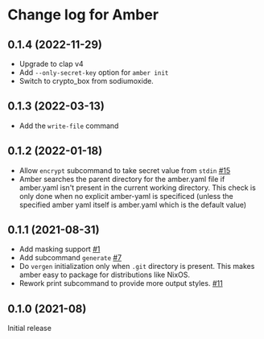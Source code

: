 # Change log for Amber

## 0.1.4 (2022-11-29)

* Upgrade to clap v4
* Add `--only-secret-key` option for `amber init`
* Switch to crypto_box from sodiumoxide.

## 0.1.3 (2022-03-13)

* Add the `write-file` command

## 0.1.2 (2022-01-18)

* Allow `encrypt` subcommand to take secret value from `stdin` [#15](https://github.com/fpco/amber/issues/15)
* Amber searches the parent directory for the amber.yaml file if
  amber.yaml isn't present in the current working directory. This
  check is only done when no explicit amber-yaml is specificed (unless
  the specified amber yaml itself is amber.yaml which is the default
  value)

## 0.1.1 (2021-08-31)

* Add masking support [#1](https://github.com/fpco/amber/issues/1)
* Add subcommand `generate` [#7](https://github.com/fpco/amber/pull/7)
* Do `vergen` initialization only when `.git` directory is
  present. This makes amber easy to package for distributions like
  NixOS.
* Rework print subcommand to provide more output styles.
  [#11](https://github.com/fpco/amber/pull/11)

## 0.1.0 (2021-08)

Initial release
